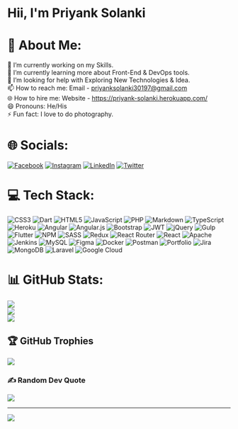 Hii, I'm Priyank Solanki
======

# 💫 About Me:
🔭 I’m currently working on my Skills.<br>
🌱 I’m currently learning more about Front-End & DevOps tools.<br>
🤔 I’m looking for help with Exploring New Technologies & Idea.<br>
📫 How to reach me: Email - priyanksolanki30197@gmail.com<br>
🌐 How to hire me: Website - https://priyank-solanki.herokuapp.com/<br>
😄 Pronouns: He/His<br>
⚡ Fun fact: I love to do photography.


# 🌐 Socials:
[![Facebook](https://img.shields.io/badge/Facebook-%231877F2.svg?logo=Facebook&logoColor=white)](https://facebook.com/Pickachu007)
[![Instagram](https://img.shields.io/badge/Instagram-%23E4405F.svg?logo=Instagram&logoColor=white)](https://instagram.com/click_a_world30)
[![LinkedIn](https://img.shields.io/badge/LinkedIn-%230077B5.svg?logo=linkedin&logoColor=white)](https://linkedin.com/in/priyank-solanki-320578102)
[![Twitter](https://img.shields.io/badge/Twitter-%231DA1F2.svg?logo=Twitter&logoColor=white)](https://twitter.com/digo301971) 

# 💻 Tech Stack:
![CSS3](https://img.shields.io/badge/css3-%231572B6.svg?style=flat&logo=css3&logoColor=white)
![Dart](https://img.shields.io/badge/dart-%230175C2.svg?style=flat&logo=dart&logoColor=white)
![HTML5](https://img.shields.io/badge/html5-%23E34F26.svg?style=flat&logo=html5&logoColor=white)
![JavaScript](https://img.shields.io/badge/javascript-%23323330.svg?style=flat&logo=javascript&logoColor=%23F7DF1E)
![PHP](https://img.shields.io/badge/php-%23777BB4.svg?style=flat&logo=php&logoColor=white)
![Markdown](https://img.shields.io/badge/markdown-%23000000.svg?style=flat&logo=markdown&logoColor=white)
![TypeScript](https://img.shields.io/badge/typescript-%23007ACC.svg?style=flat&logo=typescript&logoColor=white)
![Heroku](https://img.shields.io/badge/heroku-%23430098.svg?style=flat&logo=heroku&logoColor=white)
![Angular](https://img.shields.io/badge/angular-%23DD0031.svg?style=flat&logo=angular&logoColor=white)
![Angular.js](https://img.shields.io/badge/angular.js-%23E23237.svg?style=flat&logo=angularjs&logoColor=white)
![Bootstrap](https://img.shields.io/badge/bootstrap-%23563D7C.svg?style=flat&logo=bootstrap&logoColor=white)
![JWT](https://img.shields.io/badge/JWT-black?style=flat&logo=JSON%20web%20tokens)
![jQuery](https://img.shields.io/badge/jquery-%230769AD.svg?style=flat&logo=jquery&logoColor=white)
![Gulp](https://img.shields.io/badge/GULP-%23CF4647.svg?style=flat&logo=gulp&logoColor=white)
![Flutter](https://img.shields.io/badge/Flutter-%2302569B.svg?style=flat&logo=Flutter&logoColor=white)
![NPM](https://img.shields.io/badge/NPM-%23000000.svg?style=flat&logo=npm&logoColor=white)
![SASS](https://img.shields.io/badge/SASS-hotpink.svg?style=flat&logo=SASS&logoColor=white)
![Redux](https://img.shields.io/badge/redux-%23593d88.svg?style=flat&logo=redux&logoColor=white)
![React Router](https://img.shields.io/badge/React_Router-CA4245?style=flat&logo=react-router&logoColor=white)
![React](https://img.shields.io/badge/react-%2320232a.svg?style=flat&logo=react&logoColor=%2361DAFB)
![Apache](https://img.shields.io/badge/apache-%23D42029.svg?style=flat&logo=apache&logoColor=white)
![Jenkins](https://img.shields.io/badge/jenkins-%232C5263.svg?style=flat&logo=jenkins&logoColor=white)
![MySQL](https://img.shields.io/badge/mysql-%2300f.svg?style=flat&logo=mysql&logoColor=white) 	![Figma](https://img.shields.io/badge/figma-%23F24E1E.svg?style=flat&logo=figma&logoColor=white)
![Docker](https://img.shields.io/badge/docker-%230db7ed.svg?style=flat&logo=docker&logoColor=white)
![Postman](https://img.shields.io/badge/Postman-FF6C37?style=flat&logo=postman&logoColor=white)
![Portfolio](https://img.shields.io/badge/Portfolio-%23000000.svg?style=flat&logo=firefox&logoColor=#FF7139)
![Jira](https://img.shields.io/badge/jira-%230A0FFF.svg?style=flat&logo=jira&logoColor=white)
![MongoDB](https://img.shields.io/badge/MongoDB-%234ea94b.svg?style=flat&logo=mongodb&logoColor=white)
![Laravel](https://img.shields.io/badge/laravel-%23FF2D20.svg?style=flat&logo=laravel&logoColor=white)
![Google Cloud](https://img.shields.io/badge/Google%20Cloud-%234285F4.svg?style=flat&logo=google-cloud&logoColor=white)

# 📊 GitHub Stats:
![](https://github-readme-stats.vercel.app/api?username=Priyank-Solanki&theme=dark&hide_border=false&include_all_commits=true&count_private=true)<br/>
![](https://github-readme-streak-stats.herokuapp.com/?user=Priyank-Solanki&theme=dark&hide_border=false)<br/>
![](https://github-readme-stats.vercel.app/api/top-langs/?username=Priyank-Solanki&theme=dark&hide_border=false&include_all_commits=true&count_private=true&layout=compact)

## 🏆 GitHub Trophies
![](https://github-profile-trophy.vercel.app/?username=Priyank-Solanki&theme=radical&no-frame=false&no-bg=false&margin-w=4)

### ✍️ Random Dev Quote
![](https://quotes-github-readme.vercel.app/api?type=horizontal&theme=radical)

---
[![](https://visitcount.itsvg.in/api?id=Priyank-Solanki&icon=0&color=0)](https://visitcount.itsvg.in)
